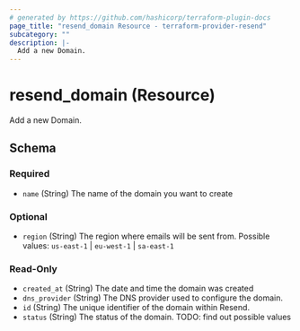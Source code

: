 ```yaml
---
# generated by https://github.com/hashicorp/terraform-plugin-docs
page_title: "resend_domain Resource - terraform-provider-resend"
subcategory: ""
description: |-
  Add a new Domain.
---
```


# resend_domain (Resource)

Add a new Domain.



<!-- schema generated by tfplugindocs -->
## Schema

### Required

- `name` (String) The name of the domain you want to create

### Optional

- `region` (String) The region where emails will be sent from. Possible values: `us-east-1` | `eu-west-1` | `sa-east-1`

### Read-Only

- `created_at` (String) The date and time the domain was created
- `dns_provider` (String) The DNS provider used to configure the domain.
- `id` (String) The unique identifier of the domain within Resend.
- `status` (String) The status of the domain. TODO: find out possible values
